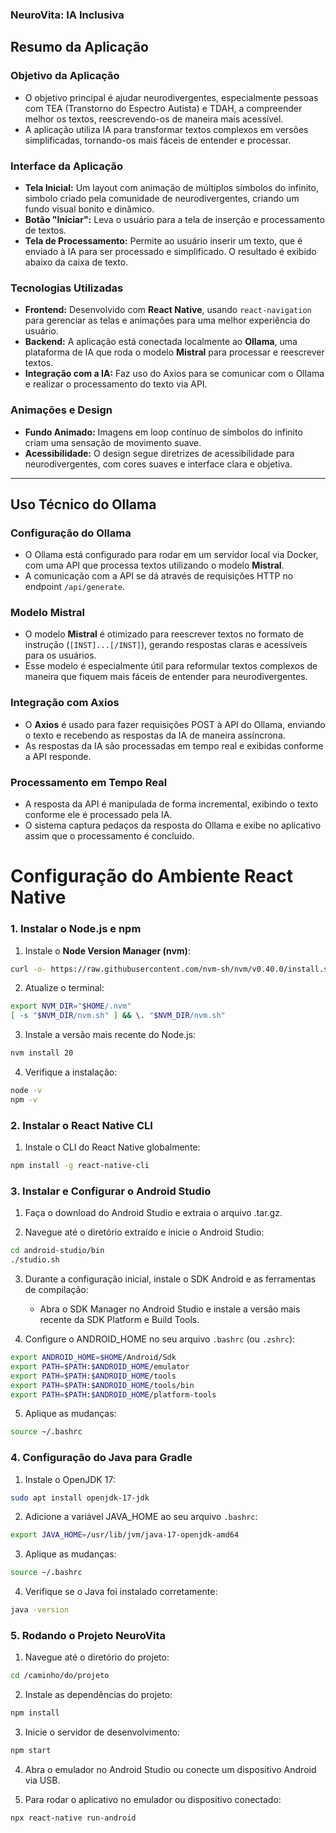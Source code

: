 ### NeuroVita: IA Inclusiva

## Resumo da Aplicação

### Objetivo da Aplicação
- O objetivo principal é ajudar neurodivergentes, especialmente pessoas com TEA (Transtorno do Espectro Autista) e TDAH, a compreender melhor os textos, reescrevendo-os de maneira mais acessível.
- A aplicação utiliza IA para transformar textos complexos em versões simplificadas, tornando-os mais fáceis de entender e processar.

### Interface da Aplicação
- **Tela Inicial:** Um layout com animação de múltiplos símbolos do infinito, simbolo criado pela comunidade de neurodivergentes, criando um fundo visual bonito e dinâmico.
- **Botão "Iniciar":** Leva o usuário para a tela de inserção e processamento de textos.
- **Tela de Processamento:** Permite ao usuário inserir um texto, que é enviado à IA para ser processado e simplificado. O resultado é exibido abaixo da caixa de texto.

### Tecnologias Utilizadas
- **Frontend:** Desenvolvido com **React Native**, usando `react-navigation` para gerenciar as telas e animações para uma melhor experiência do usuário.
- **Backend:** A aplicação está conectada localmente ao **Ollama**, uma plataforma de IA que roda o modelo **Mistral** para processar e reescrever textos.
- **Integração com a IA:** Faz uso do Axios para se comunicar com o Ollama e realizar o processamento do texto via API.

### Animações e Design
- **Fundo Animado:** Imagens em loop contínuo de símbolos do infinito criam uma sensação de movimento suave.
- **Acessibilidade:** O design segue diretrizes de acessibilidade para neurodivergentes, com cores suaves e interface clara e objetiva.

---

## Uso Técnico do Ollama

### Configuração do Ollama
- O Ollama está configurado para rodar em um servidor local via Docker, com uma API que processa textos utilizando o modelo **Mistral**.
- A comunicação com a API se dá através de requisições HTTP no endpoint `/api/generate`.

### Modelo Mistral
- O modelo **Mistral** é otimizado para reescrever textos no formato de instrução (`[INST]...[/INST]`), gerando respostas claras e acessíveis para os usuários.
- Esse modelo é especialmente útil para reformular textos complexos de maneira que fiquem mais fáceis de entender para neurodivergentes.

### Integração com Axios
- O **Axios** é usado para fazer requisições POST à API do Ollama, enviando o texto e recebendo as respostas da IA de maneira assíncrona.
- As respostas da IA são processadas em tempo real e exibidas conforme a API responde.

### Processamento em Tempo Real
- A resposta da API é manipulada de forma incremental, exibindo o texto conforme ele é processado pela IA.
- O sistema captura pedaços da resposta do Ollama e exibe no aplicativo assim que o processamento é concluído.


# Configuração do Ambiente React Native

### 1. Instalar o Node.js e npm

1. Instale o **Node Version Manager (nvm)**:
```bash
curl -o- https://raw.githubusercontent.com/nvm-sh/nvm/v0.40.0/install.sh | bash
```

2. Atualize o terminal:
```bash
export NVM_DIR="$HOME/.nvm"
[ -s "$NVM_DIR/nvm.sh" ] && \. "$NVM_DIR/nvm.sh"
```

3. Instale a versão mais recente do Node.js:
```bash
nvm install 20
```

4. Verifique a instalação:
```bash
node -v
npm -v
```

### 2. Instalar o React Native CLI

1. Instale o CLI do React Native globalmente:
```bash
npm install -g react-native-cli
```

### 3. Instalar e Configurar o Android Studio

1. Faça o download do Android Studio e extraia o arquivo .tar.gz.

2. Navegue até o diretório extraído e inicie o Android Studio:
```bash
cd android-studio/bin
./studio.sh
```

3. Durante a configuração inicial, instale o SDK Android e as ferramentas de compilação:
   - Abra o SDK Manager no Android Studio e instale a versão mais recente da SDK Platform e Build Tools.

4. Configure o ANDROID_HOME no seu arquivo `.bashrc` (ou `.zshrc`):
```bash
export ANDROID_HOME=$HOME/Android/Sdk
export PATH=$PATH:$ANDROID_HOME/emulator
export PATH=$PATH:$ANDROID_HOME/tools
export PATH=$PATH:$ANDROID_HOME/tools/bin
export PATH=$PATH:$ANDROID_HOME/platform-tools
```

5. Aplique as mudanças:
```bash
source ~/.bashrc
```

### 4. Configuração do Java para Gradle

1. Instale o OpenJDK 17:
```bash
sudo apt install openjdk-17-jdk
```

2. Adicione a variável JAVA_HOME ao seu arquivo `.bashrc`:
```bash
export JAVA_HOME=/usr/lib/jvm/java-17-openjdk-amd64
```

3. Aplique as mudanças:
```bash
source ~/.bashrc
```

4. Verifique se o Java foi instalado corretamente:
```bash
java -version
```

### 5. Rodando o Projeto NeuroVita

1. Navegue até o diretório do projeto:
```bash
cd /caminho/do/projeto
```

2. Instale as dependências do projeto:
```bash
npm install
```

3. Inicie o servidor de desenvolvimento:
```bash
npm start
```

4. Abra o emulador no Android Studio ou conecte um dispositivo Android via USB.

5. Para rodar o aplicativo no emulador ou dispositivo conectado:
```bash
npx react-native run-android
```


